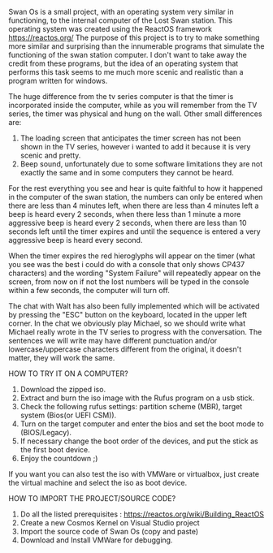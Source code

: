 Swan Os is a small project, with an operating system very similar in functioning, to the internal computer of the Lost Swan station.
This operating system was created using the ReactOS framework https://reactos.org/
The purpose of this project is to try to make something more similar and surprising than the innumerable programs that simulate the functioning of the swan station computer.
I don't want to take away the credit from these programs, but the idea of an operating system that performs this task seems to me much more scenic and realistic than a program written for windows.

The huge difference from the tv series computer is that the timer is incorporated inside the computer, while as you will remember from the TV series, the timer was physical and hung on the wall.
Other small differences are:
1) The loading screen that anticipates the timer screen has not been shown in the TV series, however i wanted to add it because it is very scenic and pretty.
2) Beep sound, unfortunately due to some software limitations they are not exactly the same and in some computers they cannot be heard.

For the rest everything you see and hear is quite faithful to how it happened in the computer of the swan station, the numbers can only be entered when there are less than 4 minutes left, when there are less than 4 minutes left a beep is heard every 2 seconds, when there less than 1 minute a more aggressive beep is heard every 2 seconds, when there are less than 10 seconds left until the timer expires and until the sequence is entered a very aggressive beep is heard every second.

When the timer expires the red hieroglyphs will appear on the timer (what you see was the best i could do with a console that only shows CP437 characters) and the wording "System Failure" will repeatedly appear on the screen, from now on if not the lost numbers will be typed in the console within a few seconds, the computer will turn off.

The chat with Walt has also been fully implemented which will be activated by pressing the "ESC" button on the keyboard, located in the upper left corner.
In the chat we obviously play Michael, so we should write what Michael really wrote in the TV series to progress with the conversation. The sentences we will write may have different punctuation and/or lowercase/uppercase characters different from the original, it doesn't matter, they will work the same.

HOW TO TRY IT ON A COMPUTER?
1) Download the zipped iso.
2) Extract and burn the iso image with the Rufus program on a usb stick.
3) Check the following rufus settings: partition scheme (MBR), target system (Bios(or UEFI CSM)).
4) Turn on the target computer and enter the bios and set the boot mode to (BIOS/Legacy).
5) If necessary change the boot order of the devices, and put the stick as the first boot device.
6) Enjoy the countdown ;)

If you want you can also test the iso with VMWare or virtualbox, just create the virtual machine and select the iso as boot device.

HOW TO IMPORT THE PROJECT/SOURCE CODE?
1) Do all the listed prerequisites : https://reactos.org/wiki/Building_ReactOS
2) Create a new Cosmos Kernel on Visual Studio project
3) Import the source code of Swan Os (copy and paste)
4) Download and Install VMWare for debugging.
